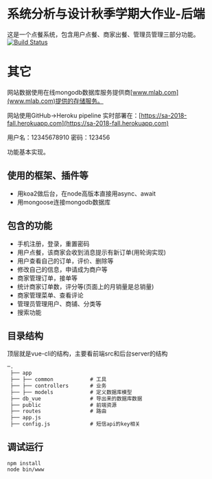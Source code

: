 # 系统分析与设计秋季学期大作业-后端
这是一个点餐系统，包含用户点餐、商家出餐、管理员管理三部分功能。[![Build Status](https://travis-ci.org/sa-2018-fall/sa-be.svg?branch=master)](https://travis-ci.org/sa-2018-fall/sa-be)

# 其它
网站数据使用在线mongodb数据库服务提供商[www.mlab.com](www.mlab.com)提供的存储服务。

网站使用GitHub->Heroku pipeline 实时部署在：[https://sa-2018-fall.herokuapp.com](https://sa-2018-fall.herokuapp.com)

用户名：12345678910
密码：123456

功能基本实现。

## 使用的框架、插件等

* 用koa2做后台，在node高版本直接用async、await
* 用mongoose连接mongodb数据库

## 包含的功能

* 手机注册，登录，重置密码
* 用户点餐，该商家会收到消息提示有新订单(用轮询实现)
* 用户查看自己的订单，评价、删除等
* 修改自己的信息，申请成为商户等
* 商家管理订单，接单等
* 统计商家订单数，评分等(页面上的月销量是总销量)
* 商家管理菜单、查看评论
* 管理员管理用户、商铺、分类等
* 搜索功能

## 目录结构

顶层就是vue-cli的结构，主要看前端src和后台server的结构

```md
─.
 ├── app
 ├── ├── common            # 工具
 ├── ├── controllers       # 业务
 ├── ├── models            # 定义数据库模型
 ├── db_vue                # 导出来的数据库数据
 ├── public                # 前端资源
 ├── routes                # 路由
 ├── app.js
 ├── config.js             # 短信api的key相关

```

## 调试运行

```node
npm install
node bin/www
```